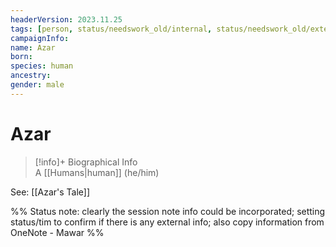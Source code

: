 ```yaml
---
headerVersion: 2023.11.25
tags: [person, status/needswork_old/internal, status/needswork_old/external]
campaignInfo:
name: Azar
born:
species: human
ancestry:
gender: male
---
```

# Azar
>[!info]+ Biographical Info  
> A [[Humans|human]] (he/him)

See: [[Azar's Tale]]

%% Status note: clearly the session note info could be incorporated; setting status/tim to confirm if there is any external info; also copy information from OneNote - Mawar %%